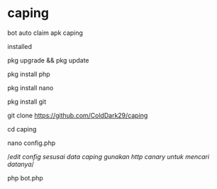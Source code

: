 # caping
bot auto claim apk caping

installed

pkg upgrade && pkg update

pkg install php

pkg install nano

pkg install git

git clone https://github.com/ColdDark29/caping

cd caping

nano config.php

/*edit config sesusai data caping
gunakan http canary untuk mencari datanya*/

php bot.php
